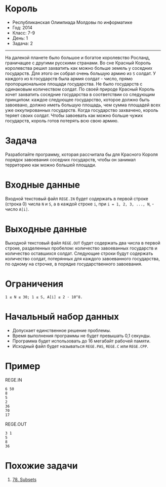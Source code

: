 # Король
* Республиканская Олимпиада Молдовы по информатике
* Год: 2014
* Класс: 7-9
* День: 1
* Задача: 2

---

На далекой планете было большое и богатое королевство Росланд, граничащее с другими русскими странами. 
Во сне Красный Король королевства решил захватить как можно больше земель у соседних государств. 
Для этого он собрал очень большую армию из `S` солдат. 
У каждого из `N` государств была армия солдат - число, прямо пропорциональное площади государства. 
Не было государств с одинаковым количеством солдат. По своей природе Красный Король хочет захватить соседние государства в соответствии 
со следующим принципом: каждое следующее государство, которое должно быть завоевано, должно иметь большую площадь, 
чем сумма площадей всех уже оккупированных государств. 
Когда государство захвачено, король теряет своих солдат. 
Чтобы завоевать как можно больше чужих государств, король готов потерять всю свою армию.


# Задача 
Разработайте программу, которая рассчитала бы для Красного Короля порядок завоевания соседних государств, 
чтобы он занимал территорию как можно большей площади.

# Входные данные 
Входной текстовый файл `REGE.IN` будет содержать в первой строке (строка 0) числа `N` и `S`, 
а в каждой строке `i`, при `i = 1, 2, 3, ..., N`, - число `A[i]`.

# Выходные данные 
Выходной текстовый файл `REGE.OUT` будет содержать два числа в первой строке, разделенных пробелом: 
количество завоеванных государств и количество оставшихся солдат. 
Следующие строки будут содержать количество солдат, потерянных для каждого завоеванного государства, по одному на строчке, 
в порядке государственного завоевания.

# Ограничения 
`1 ≤ N ≤ 30; 1 ≤ S, A[i] ≤ 2 · 10^8.` 

# Начальный набор данных
* Допускает единственное решение проблемы. 
* Время выполнения программы не будет превышать 0,1 секунды. 
* Программа будет использовать до 16 мегабайт рабочей памяти. 
* Исходный файл будет называться `REGE.PAS`, `REGE.C` или `REGE.CPP`.

# Пример

REGE.IN
``` 
6 50
8
5
2
36 
70 
17
```

REGE.OUT
```
3 1
5
8
36
```

# Похожие задачи

1. [78. Subsets](https://leetcode.com/problems/subsets/)
